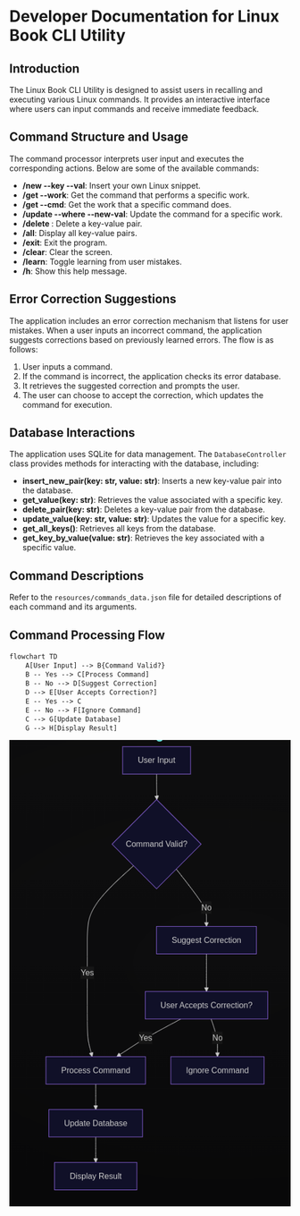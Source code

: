 # Developer Documentation for Linux Book CLI Utility

## Introduction
The Linux Book CLI Utility is designed to assist users in recalling and executing various Linux commands. It provides an interactive interface where users can input commands and receive immediate feedback.

## Command Structure and Usage
The command processor interprets user input and executes the corresponding actions. Below are some of the available commands:

- **/new --key --val**: Insert your own Linux snippet.
- **/get --work**: Get the command that performs a specific work.
- **/get --cmd**: Get the work that a specific command does.
- **/update --where --new-val**: Update the command for a specific work.
- **/delete <work>**: Delete a key-value pair.
- **/all**: Display all key-value pairs.
- **/exit**: Exit the program.
- **/clear**: Clear the screen.
- **/learn**: Toggle learning from user mistakes.
- **/h**: Show this help message.

## Error Correction Suggestions
The application includes an error correction mechanism that listens for user mistakes. When a user inputs an incorrect command, the application suggests corrections based on previously learned errors. The flow is as follows:

1. User inputs a command.
2. If the command is incorrect, the application checks its error database.
3. It retrieves the suggested correction and prompts the user.
4. The user can choose to accept the correction, which updates the command for execution.

## Database Interactions
The application uses SQLite for data management. The `DatabaseController` class provides methods for interacting with the database, including:

- **insert_new_pair(key: str, value: str)**: Inserts a new key-value pair into the database.
- **get_value(key: str)**: Retrieves the value associated with a specific key.
- **delete_pair(key: str)**: Deletes a key-value pair from the database.
- **update_value(key: str, value: str)**: Updates the value for a specific key.
- **get_all_keys()**: Retrieves all keys from the database.
- **get_key_by_value(value: str)**: Retrieves the key associated with a specific value.

## Command Descriptions
Refer to the `resources/commands_data.json` file for detailed descriptions of each command and its arguments.

## Command Processing Flow
```mermaid
flowchart TD
    A[User Input] --> B{Command Valid?}
    B -- Yes --> C[Process Command]
    B -- No --> D[Suggest Correction]
    D --> E[User Accepts Correction?]
    E -- Yes --> C
    E -- No --> F[Ignore Command]
    C --> G[Update Database]
    G --> H[Display Result]
```
![alt text](image.png)